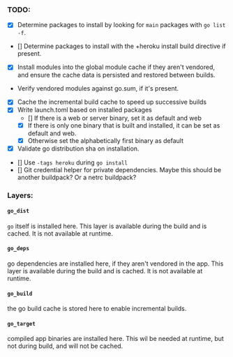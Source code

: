 ### TODO:

- [x] Determine packages to install by looking for `main` packages with `go list
  -f`.
- [] Determine packages to install with the +heroku install build directive if
  present.
- [x] Install modules into the global module cache if they aren't vendored, and ensure the cache data is persisted and restored between builds.
- Verify vendored modules against go.sum, if it's present.
- [x] Cache the incremental build cache to speed up successive builds
- [x] Write launch.toml based on installed packages
  - [] If there is a web or server binary, set it as default and web
  - [x] If there is only one binary that is built and installed, it can be set as
    default and web.
  - [x] Otherwise set the alphabetically first binary as default
- [x] Validate go distribution sha on installation.
- [] Use `-tags heroku` during `go install`
- [] Git credential helper for private dependencies. Maybe this should be another
  buildpack? Or a netrc buildpack?

### Layers:

#### `go_dist`

`go` itself is installed here. This layer is available during the build and is
cached. It is not available at runtime.

#### `go_deps`

go dependencies are installed here, if they aren't vendored in the app.
This layer is available during the build and is cached. It is not available at runtime.

#### `go_build`

the go build cache is stored here to enable incremental builds.

#### `go_target`

compiled app binaries are installed here. This wil be needed at runtime, but not
during build, and will not be cached.
